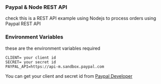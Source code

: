 ### Paypal & Node REST API
check
this is a REST API example using Nodejs to process orders using Paypal REST API

### Environment Variables

these are the environment variables required

```
CLIENT= your client id
SECRET= your secret id
PAYPAL_API=https://api-m.sandbox.paypal.com
```

You can get your client and secret id from [Paypal Developer](https://developer.paypal.com/developer/applications/)
